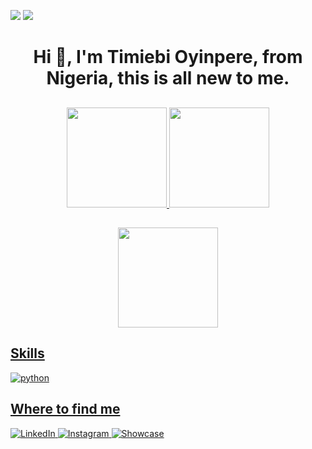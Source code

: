 <p align="center">
  
  ![](https://cdn.rawgit.com/sindresorhus/awesome/d7305f38d29fed78fa85652e3a63e154dd8e8829/media/badge.svg)
  ![](https://komarev.com/ghpvc/?username=TiO-DataOps&color=dc143c)
</p>

##
<h1 align="center">
  Hi 👋, I'm Timiebi Oyinpere, from Nigeria, this is all new to me.
</h1>

<p align="center">
  <a href="https://github.com/TiO-DataOps">
</p>

##
<p align="center">
  <img height="160em" 
       src="https://github-readme-stats.vercel.app/api?username=TiO-DataOps&show_icons=true&theme=react&include_all_commits=true&count_private=true" />
  <img height="160em" 
       src="https://github-readme-stats.vercel.app/api/top-langs/?username=TiO-DataOps&layout=compact&theme=react" /> 
</p>

##
<p align="center">
 <img height="160em" 
      src="https://github-profile-summary-cards.vercel.app/api/cards/profile-details?username=TiO-DataOps&theme=github" />
</p>

##
 <h2>Skills</h2>
 <p style="display: inline_block">
<img align="center" alt="python" src="https://img.shields.io/badge/Python-FFD43B?style=for-the-badge&logo=python&logoColor=blue" />

##
<h2>Where to find me</h2>
  <a href="https://www.linkedin.com/in/timiebi-oyinpere-25925a8b" target="_blank"><img alt="LinkedIn" src="https://img.shields.io/badge/linkedin-%230077B5.svg?&style=for-the-badge&logo=linkedin&logoColor=white" />
  <a href="https://www.instagram.com/themiebi" target="_blank"><img alt="Instagram" src="https://img.shields.io/badge/instagram-%23dc2743.svg?&style=for-the-badge&logo=instagram&logoColor=white" />
  <a href="https://www.showwcase.com/tio-dataops"target="_blank"><img alt="Showcase" src="https://img.shields.io/badge/showcase-%23dc2743.svg?&style=for-the-badge&logo=showcase&logoColor=white" />
  </p>

<!---
TiO-DataOps/TiO-DataOps is a ✨ special ✨ repository because its `README.md` (this file) appears on your GitHub profile.
You can click the Preview link to take a look at your changes.
---


<!--
**TiO-DataOps/TiO-DataOps** is a ✨ _special_ ✨ repository because its `README.md` (this file) appears on your GitHub profile.

Here are some ideas to get you started:

- 🔭 I’m currently working on ...
- 🌱 I’m currently learning ...
- 👯 I’m looking to collaborate on ...
- 🤔 I’m looking for help with ...
- 💬 Ask me about ...
- 📫 How to reach me: ...
- 😄 Pronouns: ...
- ⚡ Fun fact: ...
-->
